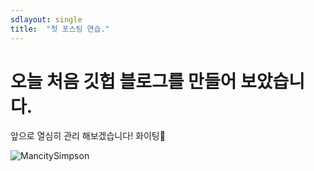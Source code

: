 ```yaml
---
sdlayout: single
title:  "첫 포스팅 연습."
---
```


# 오늘 처음 깃헙 블로그를 만들어 보았습니다.

앞으로 열심히 관리 해보겠습니다! 화이팅🙌



![MancitySimpson](C:\Users\yjin0034\Desktop\MancitySimpson.jpg)
